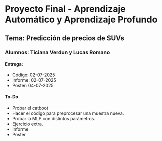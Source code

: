 # Proyecto Final - Aprendizaje Automático y Aprendizaje Profundo

## Tema: Predicción de precios de SUVs

### Alumnos: Ticiana Verdun y Lucas Romano

#### Entrega: 
- Código: 02-07-2025
- Informe: 02-07-2025
- Poster: 04-07-2025


#### To-Do
- Probar el catboot 
- Hacer el código para preprocesar una muestra nueva.
- Probar la MLP con distintos parámetros.
- Ejercicio extra.
- Informe
- Poster
